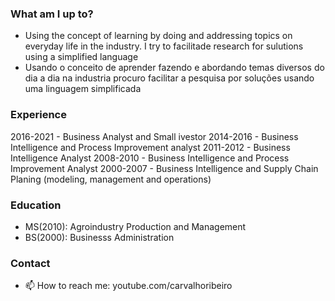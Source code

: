 ### What am I up to?

- Using the concept of learning by doing and addressing topics on everyday life in the industry. I try to facilitade research for sulutions using a simplified language
- Usando o conceito de aprender fazendo e abordando temas diversos do dia a dia na industria procuro facilitar a pesquisa por soluções usando uma linguagem simplificada

### Experience
2016-2021 - Business Analyst and Small ivestor
2014-2016 - Business Intelligence and Process Improvement analyst
2011-2012 - Business Intelligence Analyst
2008-2010 - Business Intelligence and Process Improvement Analyst
2000-2007 - Business Intelligence and Supply Chain Planing (modeling, management and operations)

### Education
- MS(2010): Agroindustry Production and Management
- BS(2000): Businesss Administration

### Contact
- 📫 How to reach me: youtube.com/carvalhoribeiro

<!--
**factorialmap/factorialmap** is a ✨ _special_ ✨ repository because its `README.md` (this file) appears on your GitHub profile.

-->
